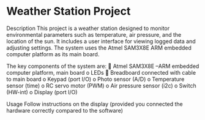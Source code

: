 # Weather Station Project
Description
This project is a weather station designed to monitor environmental parameters such as temperature, air pressure, and the location of the sun. It includes a user interface for viewing logged data and adjusting settings. The system uses the Atmel SAM3X8E ARM embedded computer platform as its main board.

The key components of the system are:
 Atmel SAM3X8E –ARM embedded computer platform, main board
o LEDs
 Breadboard connected with cable to main board
o Keypad (port I/O)
o Photo sensor (A/D)
o Temperature sensor (time)
o RC servo motor (PWM)
o Air pressure sensor (i2c)
o Switch (HW-int)
o Display (port I/O)


Usage
Follow instructions on the display (provided you connected the hardware correctly compared to the software)
